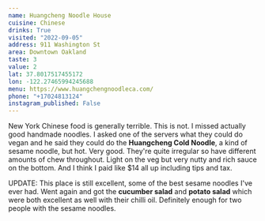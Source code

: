 ```yaml
---
name: Huangcheng Noodle House
cuisine: Chinese
drinks: True
visited: "2022-09-05"
address: 911 Washington St
area: Downtown Oakland
taste: 3
value: 2
lat: 37.8017517455172
lon: -122.27465994245688
menu: https://www.huangchengnoodleca.com/
phone: "+17024813124"
instagram_published: False
---
```


New York Chinese food is generally terrible. This is not. I missed actually good handmade noodles. I asked one of the servers what they could do vegan and he said they could do the **Huangcheng Cold Noodle**, a kind of sesame noodle, but hot. Very good. They're quite irregular so have different amounts of chew throughout. Light on the veg but very nutty and rich sauce on the bottom. And I think I paid like $14 all up including tips and tax.

UPDATE: This place is still excellent, some of the best sesame noodles I've ever had. Went again and got the **cucumber salad** and **potato salad** which were both excellent as well with their chilli oil. Definitely enough for two people with the sesame noodles.
